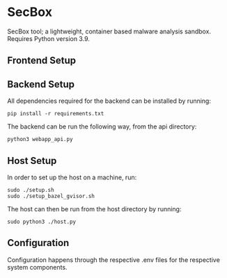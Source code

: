 # SecBox
SecBox tool; a lightweight, container based malware analysis sandbox.
Requires Python version 3.9.

## Frontend Setup


## Backend Setup
All dependencies required for the backend can be installed by running:
```
pip install -r requirements.txt
```

The backend can be run the following way, from the api directory:
```
python3 webapp_api.py
```

## Host Setup
In order to set up the host on a machine, run:

```
sudo ./setup.sh
sudo ./setup_bazel_gvisor.sh
```

The host can then be run from the host directory by running:

```
sudo python3 ./host.py
```


## Configuration
Configuration happens through the respective .env files for the respective system components.
